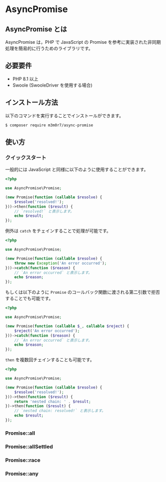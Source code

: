 # AsyncPromise

## AsyncPromise とは

AsyncPromise は，PHP で JavaScript の Promise を参考に実装された非同期処理を簡易的に行うためのライブラリです。

## 必要要件

- PHP 8.1 以上
- Swoole (SwooleDriver を使用する場合)

## インストール方法

以下のコマンドを実行することでインストールができます。

```sh
$ composer require m3m0r7/async-promise
```

## 使い方

### クイックスタート

一般的には JavaScript と同様に以下のように使用することができます。

```php
<?php

use AsyncPromise\Promise;

(new Promise(function (callable $resolve) {
    $resolve('resolved!');
}))->then(function ($result) {
    // `resolved!` と表示します。
    echo $result;
});

```

例外は `catch` をチェインすることで処理が可能です。

```php
<?php

use AsyncPromise\Promise;

(new Promise(function (callable $resolve) {
    throw new Exception('An error occurred');
}))->catch(function ($reason) {
    // `An error occurred` と表示します。
    echo $reason;
});

```

もしくは以下のように `Promise` のコールバック関数に渡される第二引数で拒否することでも可能です。


```php
<?php

use AsyncPromise\Promise;

(new Promise(function (callable $_, callable $reject) {
    $reject('An error occurred');
}))->catch(function ($reason) {
    // `An error occurred` と表示します。
    echo $reason;
});

```

`then` を複数回チェインすることも可能です。

```php
<?php

use AsyncPromise\Promise;

(new Promise(function (callable $resolve) {
    $resolve('resolved!');
}))->then(function ($result) {
    return 'nested chain: ' . $result;
})->then(function ($result) {
    // `nested chain: resolved!` と表示します。
    echo $result;
});

```

### Promise::all
### Promise::allSettled
### Promise::race
### Promise::any

